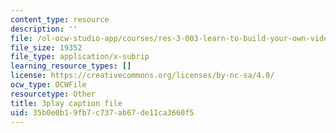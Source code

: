 ```yaml
---
content_type: resource
description: ''
file: /ol-ocw-studio-app/courses/res-3-003-learn-to-build-your-own-videogame-with-the-unity-game-engine-and-microsoft-kinect-january-iap-2017/35b0e0b19fb7c737ab67de11ca3660f5_ZVnrpjIVU.srt
file_size: 19352
file_type: application/x-subrip
learning_resource_types: []
license: https://creativecommons.org/licenses/by-nc-sa/4.0/
ocw_type: OCWFile
resourcetype: Other
title: 3play caption file
uid: 35b0e0b1-9fb7-c737-ab67-de11ca3660f5
---
```

